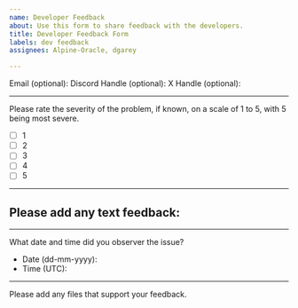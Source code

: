 ```yaml
---
name: Developer Feedback
about: Use this form to share feedback with the developers.
title: Developer Feedback Form
labels: dev feedback
assignees: Alpine-Oracle, dgarey

---
```


Email (optional):
Discord Handle (optional):
X Handle (optional):

---

Please rate the severity of the problem, if known, on a scale of 1 to 5, with 5 being most severe.
- [ ] 1
- [ ] 2
- [ ] 3
- [ ] 4
- [ ] 5

---

Please add any text feedback:
- 


---

What date and time did you observer the issue?
- Date (dd-mm-yyyy):
- Time (UTC):

---

Please add any files that support your feedback.
